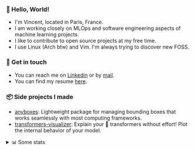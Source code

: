 ### 👋 Hello, World!

- I'm Vincent, located in Paris, France.
- I am working closely on MLOps and software engineering aspects of machine learning projects.
- I like to contribute to open source projects at my free time.
- I use Linux (Arch btw) and Vim. I'm always trying to discover new FOSS.

### 🔗 Get in touch

- You can reach me on [Linkedin](https://www.linkedin.com/in/vincent-duchauffour-3a9641155/) or by [mail](mailto:vincent.duchauffour@proton.me).
- You can find my resume [here](https://raw.githubusercontent.com/VDuchauffour/resume/main/resume.pdf).

### 📦 Side projects I made

- [anyboxes](https://github.com/VDuchauffour/anyboxes): Lightweight package for managing bounding boxes that works seamlessly with most computing frameworks.
- [transformers-visualizer](https://github.com/VDuchauffour/transformers-visualizer): Explain your 🤗 transformers without effort! Plot the internal behavior of your model. 

<details><summary>📊 Some stats</summary>  
  
<p align="center">
  <img alt="VDuchauffour's github stats" src="https://github-readme-stats.vercel.app/api?username=VDuchauffour&include_all_commits=true&show_icons=true&theme=react"/>
  <br />
  <img alt="VDuchauffour's streak stats" src="https://streak-stats.demolab.com?user=VDuchauffour&theme=react"/>
  <br />
  <img alt="VDuchauffour's language stats" src="https://github-readme-stats.vercel.app/api/top-langs/?username=VDuchauffour&count_private=true&include_all_commits=true&show_icons=true&layout=compact&theme=react"/>
  <!--   <br />
  <img alt="VDuchauffour's Wakatime stats" src="https://github-readme-stats.vercel.app/api/wakatime?username=VDuchauffour&theme=react"/> -->
</p>

#### 🧭 Wakatime stats
<!--START_SECTION:waka-->
![Code Time](http://img.shields.io/badge/Code%20Time-1%2C899%20hrs%2056%20mins-blue)

![Lines of code](https://img.shields.io/badge/From%20Hello%20World%20I%27ve%20Written-4.7%20million%20lines%20of%20code-blue)

**🐱 My GitHub Data** 

> 📦 980.9 kB Used in GitHub's Storage 
 > 
> 🏆 554 Contributions in the Year 2024
 > 
> 🚫 Not Opted to Hire
 > 
> 📜 9 Public Repositories 
 > 
> 🔑 2 Private Repositories 
 > 
**I'm an Early 🐤** 

```text
🌞 Morning                309 commits         ██░░░░░░░░░░░░░░░░░░░░░░░   07.18 % 
🌆 Daytime                2279 commits        █████████████░░░░░░░░░░░░   52.96 % 
🌃 Evening                1322 commits        ████████░░░░░░░░░░░░░░░░░   30.72 % 
🌙 Night                  393 commits         ██░░░░░░░░░░░░░░░░░░░░░░░   09.13 % 
```
📅 **I'm Most Productive on Monday** 

```text
Monday                   1015 commits        ██████░░░░░░░░░░░░░░░░░░░   23.59 % 
Tuesday                  775 commits         █████░░░░░░░░░░░░░░░░░░░░   18.01 % 
Wednesday                691 commits         ████░░░░░░░░░░░░░░░░░░░░░   16.06 % 
Thursday                 780 commits         █████░░░░░░░░░░░░░░░░░░░░   18.13 % 
Friday                   645 commits         ████░░░░░░░░░░░░░░░░░░░░░   14.99 % 
Saturday                 103 commits         █░░░░░░░░░░░░░░░░░░░░░░░░   02.39 % 
Sunday                   294 commits         ██░░░░░░░░░░░░░░░░░░░░░░░   06.83 % 
```


📊 **This Week I Spent My Time On** 

```text
💬 Programming Languages: 
Python                   19 hrs 38 mins      ████████████████░░░░░░░░░   63.69 % 
XML                      6 hrs 46 mins       █████░░░░░░░░░░░░░░░░░░░░   21.98 % 
Bash                     1 hr 19 mins        █░░░░░░░░░░░░░░░░░░░░░░░░   04.30 % 
C++                      52 mins             █░░░░░░░░░░░░░░░░░░░░░░░░   02.83 % 
INI                      27 mins             ░░░░░░░░░░░░░░░░░░░░░░░░░   01.51 % 
```


 Last Updated on 29/05/2024 00:41:36 UTC
<!--END_SECTION:waka-->
</details>
